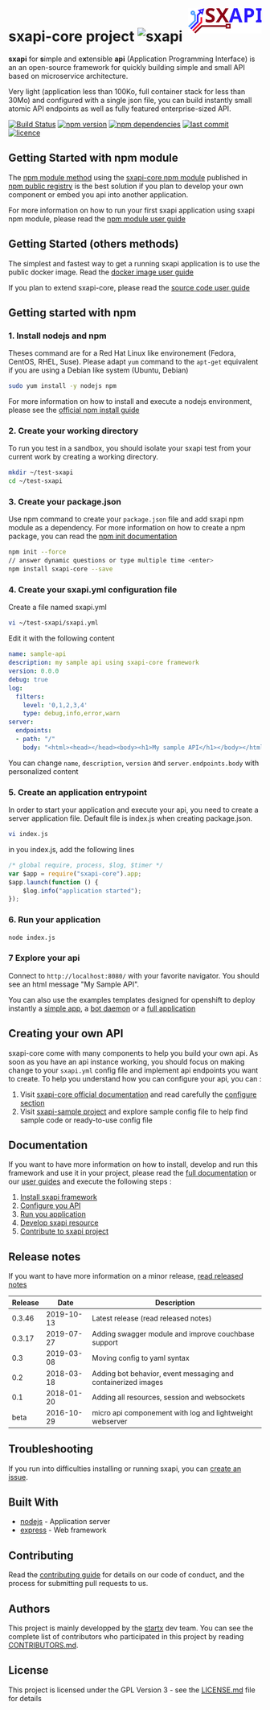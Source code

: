 <img align="right" height="50" src="https://raw.githubusercontent.com/startxfr/sxapi-core/v0.3.46-npm/docs/assets/logo.svg?sanitize=true">

# sxapi-core project ![sxapi](https://img.shields.io/badge/latest-v0.3.46-blue.svg)

**sxapi** for **s**imple and e**x**tensible **api** (Application Programming Interface) is an an open-source framework for quickly building simple and small API based on microservice architecture.

Very light (application less than 100Ko, full container stack for less than 30Mo) and configured with a single json file, you can build instantly small atomic API endpoints as well as fully featured enterprise-sized API.

[![Build Status](https://travis-ci.org/startxfr/sxapi-core.svg?tag=v0.3.46-npm)](https://travis-ci.org/startxfr/sxapi-core) 
[![npm version](https://badge.fury.io/js/sxapi-core.svg)](https://www.npmjs.com/package/sxapi-core) 
[![npm dependencies](https://david-dm.org/startxfr/sxapi-core.svg)](https://www.npmjs.com/package/sxapi-core) 
[![last commit](https://img.shields.io/github/last-commit/startxfr/sxapi-core.svg)](https://github.com/startxfr/sxapi-core) 
[![licence](https://img.shields.io/github/license/startxfr/sxapi-core.svg)](https://github.com/startxfr/sxapi-core) 

## Getting Started with npm module

The [npm module method](https://github.com/startxfr/sxapi-core/tree/v0.3.46-npm/docs/guides/USE_npm.md) using the [sxapi-core npm module](https://www.npmjs.com/package/sxapi-core) published in [npm public registry](https://www.npmjs.com) is the best solution if you plan to develop your own component or embed you api into another application. 

For more information on how to run your first sxapi application using sxapi npm module, please read the [npm module user guide](https://github.com/startxfr/sxapi-core/tree/v0.3.46-npm/docs/guides/USE_npm.md) 

## Getting Started (others methods)

The simplest and fastest way to get a running sxapi application is to use the public docker image. Read the [docker image user guide](https://github.com/startxfr/sxapi-core/tree/v0.3.46-npm/docs/guides/USE_docker.md)

If you plan to extend sxapi-core, please read the [source code user guide](https://github.com/startxfr/sxapi-core/tree/v0.3.46-npm/docs/guides/USE_source.md)

## Getting started with npm

### 1. Install nodejs and npm

Theses command are for a Red Hat Linux like environement (Fedora, CentOS, RHEL, Suse). Please adapt ```yum``` command to the ```apt-get``` equivalent if you are using a Debian like system (Ubuntu, Debian)

```bash
sudo yum install -y nodejs npm
```
For more information on how to install and execute a nodejs environment, please see the [official npm install guide](https://docs.npmjs.com/getting-started/installing-node)

### 2. Create your working directory

To run you test in a sandbox, you should isolate your sxapi test from your current work by creating a working directory.
```bash
mkdir ~/test-sxapi
cd ~/test-sxapi
```

### 3. Create your package.json

Use npm command to create your `package.json` file and add sxapi npm module as a dependency. For more information on how to create a npm package, you can read the [npm init documentation](https://docs.npmjs.com/cli/init)

```bash
npm init --force
// answer dynamic questions or type multiple time <enter>
npm install sxapi-core --save
```

### 4. Create your sxapi.yml configuration file

Create a file named sxapi.yml

```bash
vi ~/test-sxapi/sxapi.yml
```

Edit it with the following content

```yaml
name: sample-api
description: my sample api using sxapi-core framework
version: 0.0.0
debug: true
log:
  filters:
    level: '0,1,2,3,4'
    type: debug,info,error,warn
server:
  endpoints:
  - path: "/"
    body: "<html><head></head><body><h1>My sample API</h1></body></html>"
```

You can change ```name```, ```description```, ```version``` and ```server.endpoints.body``` with personalized content

### 5. Create an application entrypoint

In order to start your application and execute your api, you need to create a
server application file. Default file is index.js when creating package.json.

```bash
vi index.js
```
in you index.js, add the following lines

```javascript
/* global require, process, $log, $timer */
var $app = require("sxapi-core").app;
$app.launch(function () {
    $log.info("application started");
});
```

### 6. Run your application

```bash
node index.js
```

### 7 Explore your api

Connect to ```http://localhost:8080/``` with your favorite navigator. You should
see an html message "My Sample API".


You can also use the examples templates designed for openshift to deploy instantly a
[simple app](./examples/okd-app_example-simple.template.yml), a
[bot daemon](./examples/okd-app_example-bot.template.yml) or a
[full application](./examples/okd-app_example-full.template.yml) 

## Creating your own API

sxapi-core come with many components to help you build your own api. As soon as you have an api instance working, you should focus on making change to your `sxapi.yml` config file and implement api endpoints you want to create. 
To help you understand how you can configure your api, you can :
1. Visit [sxapi-core official documentation](https://github.com/startxfr/sxapi-core/tree/v0.3.46-npm/docs/README.md) and read carefully the [configure section](https://github.com/startxfr/sxapi-core/tree/v0.3.46-npm/docs/guides/2.Configure.md)
2. Visit [sxapi-sample project](https://github.com/startxfr/sxapi-sample) and explore sample config file to help find sample code or ready-to-use config file

## Documentation

If you want to have more information on how to install, develop and run this framework and use it in your project, please read the [full documentation](https://github.com/startxfr/sxapi-core/tree/v0.3.46-npm/docs/README.md) or our [user guides](https://github.com/startxfr/sxapi-core/tree/v0.3.46-npm/docs/guides/README.md) and execute the following steps :
1. [Install sxapi framework](https://github.com/startxfr/sxapi-core/tree/v0.3.46-npm/docs/guides/1.Install.md)
2. [Configure you API](https://github.com/startxfr/sxapi-core/tree/v0.3.46-npm/docs/guides/2.Configure.md)
3. [Run you application](https://github.com/startxfr/sxapi-core/tree/v0.3.46-npm/docs/guides/3.Run.md)
4. [Develop sxapi resource](https://github.com/startxfr/sxapi-core/tree/v0.3.46-npm/docs/guides/4.Develop.md)
5. [Contribute to sxapi project](https://github.com/startxfr/sxapi-core/tree/v0.3.46-npm/docs/guides/5.Contribute.md)

## Release notes

If you want to have more information on a minor release, [read released notes](docs/RELEASES.md)

| Release  | Date       |  Description
|----------|------------|-------------
| 0.3.46   | 2019-10-13 | Latest release (read released notes)
| 0.3.17   | 2019-07-27 | Adding swagger module and improve couchbase support
| 0.3      | 2019-03-08 | Moving config to yaml syntax
| 0.2      | 2018-03-18 | Adding bot behavior, event messaging and containerized images
| 0.1      | 2018-01-20 | Adding all resources, session and websockets
| beta     | 2016-10-29 | micro api componement with log and lightweight webserver

## Troubleshooting

If you run into difficulties installing or running sxapi, you can [create an issue](https://github.com/startxfr/sxapi-core/issues/new).

## Built With

* [nodejs](https://nodejs.org) - Application server
* [express](http://expressjs.com) - Web framework

## Contributing

Read the [contributing guide](https://github.com/startxfr/sxapi-core/tree/v0.3.46-npm/docs/guides/5.Contribute.md) for details on our code of conduct, and the process for submitting pull requests to us.

## Authors

This project is mainly developped by the [startx](https://www.startx.fr) dev team. You can see the complete list of contributors who participated in this project by reading [CONTRIBUTORS.md](https://github.com/startxfr/sxapi-core/tree/v0.3.46-npm/docs/CONTRIBUTORS.md).

## License

This project is licensed under the GPL Version 3 - see the [LICENSE.md](https://github.com/startxfr/sxapi-core/tree/v0.3.46-npm/docs/LICENSE.md) file for details
